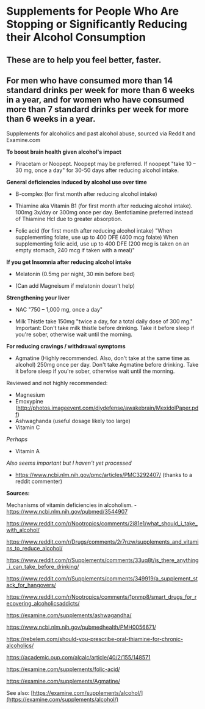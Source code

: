# Supplements for People Who Are Stopping or Significantly Reducing their Alcohol Consumption

## These are to help you feel better, faster.

## For men who have consumed more than 14 standard drinks per week for more than 6 weeks in a year, and for women who have consumed more than 7 standard drinks per week for more than 6 weeks in a year.

Supplements for alcoholics and past alcohol abuse, sourced via Reddit and Examine.com

**To boost brain health given alcohol's impact**

- Piracetam or Noopept. Noopept may be preferred. If noopept "take 10 – 30 mg, once a day" for 30-50 days after reducing alcohol intake.

**General deficiencies induced by alcohol use over time**

- B-complex (for first month after reducing alcohol intake)

- Thiamine aka Vitamin B1 (for first month after reducing alcohol intake). 100mg 3x/day or 300mg once per day. Benfotiamine preferred instead of Thiamine Hcl due to greater absorption.

- Folic acid (for first month after reducing alcohol intake) "When supplementing folate, use up to 400 DFE (400 mcg folate)
When supplementing folic acid, use up to 400 DFE (200 mcg is taken on an empty stomach, 240 mcg if taken with a meal)"

**If you get Insomnia after reducing alcohol intake**

- Melatonin (0.5mg per night, 30 min before bed)

- (Can add Magneisum if melatonin doesn't help)

**Strengthening your liver**

- NAC "750 – 1,000 mg, once a day"

- Milk Thistle take 150mg "twice a day, for a total daily dose of 300 mg." Important: Don't take milk thistle before drinking. Take it before sleep if you're sober, otherwise wait until the morning. 

**For reducing cravings / withdrawal symptoms**

- Agmatine (Highly recommended. Also, don't take at the same time as alcohol) 250mg once per day. Don't take Agmatine before drinking. Take it before sleep if you're sober, otherwise wait until the morning.

Reviewed and not highly recommended:

- Magnesium
- Emoxypine (http://photos.imageevent.com/diydefense/awakebrain/MexidolPaper.pdf)
- Ashwaghanda (useful dosage likely too large)
- Vitamin C
 
*Perhaps*

- Vitamin A

*Also seems important but I haven't yet processed*

- https://www.ncbi.nlm.nih.gov/pmc/articles/PMC3292407/ (thanks to a reddit commenter)

**Sources:**

Mechanisms of vitamin deficiencies in alcoholism. - https://www.ncbi.nlm.nih.gov/pubmed/3544907

https://www.reddit.com/r/Nootropics/comments/2i81e1/what_should_i_take_with_alcohol/

https://www.reddit.com/r/Drugs/comments/2r7nzw/supplements_and_vitamins_to_reduce_alcohol/

https://www.reddit.com/r/Supplements/comments/33uq8t/is_there_anything_i_can_take_before_drinking/

https://www.reddit.com/r/Supplements/comments/349919/a_supplement_stack_for_hangovers/

https://www.reddit.com/r/Nootropics/comments/1pnmp8/smart_drugs_for_recovering_alcoholicsaddicts/

https://examine.com/supplements/ashwagandha/

https://www.ncbi.nlm.nih.gov/pubmedhealth/PMH0056671/

https://rebelem.com/should-you-prescribe-oral-thiamine-for-chronic-alcoholics/

https://academic.oup.com/alcalc/article/40/2/155/148571

https://examine.com/supplements/folic-acid/

https://examine.com/supplements/Agmatine/

See also: [https://examine.com/supplements/alcohol/](https://examine.com/supplements/alcohol/)
